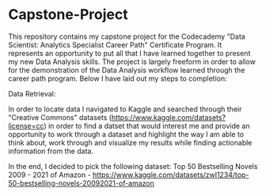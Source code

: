 # Capstone-Project

This repository contains my capstone project for the Codecademy "Data Scientist: Analytics Specialist Career Path" Certificate Program. It represents an opportunity to put all that I have learned together to present my new Data Analysis skills. The project is largely freeform in order to allow for the demonstration of the Data Analysis workflow learned through the career path program. Below I have laid out my steps to completion:

Data Retrieval:

In order to locate data I navigated to Kaggle and searched through their "Creative Commons" datasets (https://www.kaggle.com/datasets?license=cc) in order to find a datset that would interest me and provide an opportunity to work through a dataset and highlight the way I am able to think about, work through and visualize my results while finding actionable information from the data.

In the end, I decided to pick the following dataset:
Top 50 Bestselling Novels 2009 - 2021 of Amazon - https://www.kaggle.com/datasets/zwl1234/top-50-bestselling-novels-20092021-of-amazon

